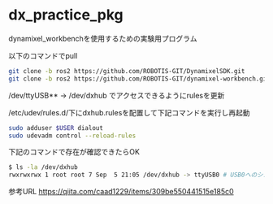 # dx_practice_pkg

dynamixel_workbenchを使用するための実験用プログラム

以下のコマンドでpull

```bash
git clone -b ros2 https://github.com/ROBOTIS-GIT/DynamixelSDK.git 
git clone -b ros2 https://github.com/ROBOTIS-GIT/dynamixel-workbench.git
```

/dev/ttyUSB** -> /dev/dxhub でアクセスできるようにrulesを更新

/etc/udev/rules.d/下にdxhub.rulesを配置して下記コマンドを実行し再起動

```bash
sudo adduser $USER dialout
sudo udevadm control --reload-rules
```

下記のコマンドで存在が確認できたらOK

```bash
$ ls -la /dev/dxhub
rwxrwxrwx 1 root root 7 Sep  5 21:05 /dev/dxhub -> ttyUSB0 # USB0へのシンボリックリンク
```

参考URL https://qiita.com/caad1229/items/309be550441515e185c0

